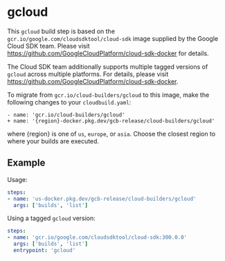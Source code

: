 # gcloud

This `gcloud` build step is based on the
`gcr.io/google.com/cloudsdktool/cloud-sdk` image supplied by the Google Cloud
SDK team.  Please visit https://github.com/GoogleCloudPlatform/cloud-sdk-docker
for details.

The Cloud SDK team additionally supports multiple tagged versions of `gcloud`
across multiple platforms. For details, please visit
https://github.com/GoogleCloudPlatform/cloud-sdk-docker.

To migrate from `gcr.io/cloud-builders/gcloud` to this image, make the following
changes to your `cloudbuild.yaml`:

```
- name: 'gcr.io/cloud-builders/gcloud'
+ name: '{region}-docker.pkg.dev/gcb-release/cloud-builders/gcloud'
```

where {region} is one of `us`, `europe`, or `asia`. Choose the closest region to
where your builds are executed.

## Example

Usage:

```yaml
steps:
- name: 'us-docker.pkg.dev/gcb-release/cloud-builders/gcloud'
  args: ['builds', 'list']
```

Using a tagged `gcloud` version:
```yaml
steps:
- name: 'gcr.io/google.com/cloudsdktool/cloud-sdk:300.0.0'
  args: ['builds', 'list']
  entrypoint: 'gcloud'
```
